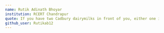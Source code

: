 ```yaml
---
name: Rutik Adinath Bhoyar
institution: RCERT Chandrapur
quote: If you have two Cadbury dairymilks in front of you, either one is yours or both of them
github_user: Rutikab12
---
```

